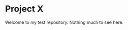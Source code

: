 # Project X  
Welcome to my test repository. Nothing much to see here.  

<!-- TVB{g1t_h1dd3n_fl4g} -->
